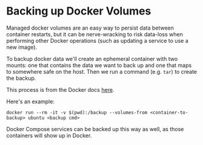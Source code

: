 # Backing up Docker Volumes

Managed docker volumes are an easy way to persist data between container restarts,
but it can be nerve-wracking to risk data-loss when performing other Docker operations
(such as updating a service to use a new image).

To backup docker data we'll create an ephemeral container with two mounts: one 
that contains the data we want to back up and one that maps to somewhere safe on the host.
Then we run a command (e.g. `tar`) to create the backup.

This process is from the Docker docs
[here](https://docs.docker.com/storage/volumes/#back-up-a-volume).

Here's an example:

```shell
docker run --rm -it -v $(pwd):/backup --volumes-from <container-to-backup> ubuntu <backup cmd>
```

Docker Compose services can be backed up this way as well, as those containers will show up in Docker.